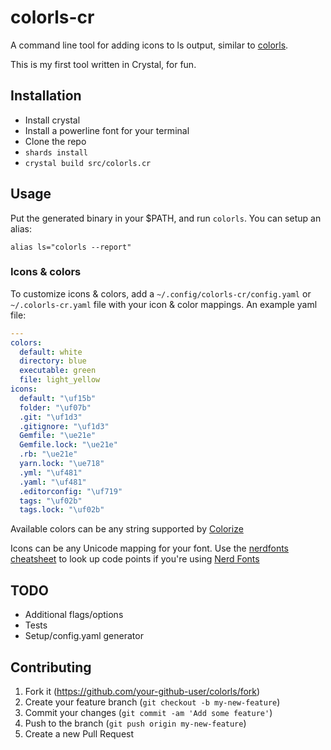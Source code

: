 # colorls-cr

A command line tool for adding icons to ls output, similar to [colorls](https://github.com/athityakumar/colorls).

This is my first tool written in Crystal, for fun.

## Installation

- Install crystal
- Install a powerline font for your terminal
- Clone the repo
- `shards install`
- `crystal build src/colorls.cr`

## Usage

Put the generated binary in your $PATH, and run `colorls`. You can setup an alias:

    alias ls="colorls --report"

### Icons & colors

To customize icons & colors, add a `~/.config/colorls-cr/config.yaml` or
`~/.colorls-cr.yaml` file with your icon & color mappings. An example
yaml file:

```yaml
---
colors:
  default: white
  directory: blue
  executable: green
  file: light_yellow
icons:
  default: "\uf15b"
  folder: "\uf07b"
  .git: "\uf1d3"
  .gitignore: "\uf1d3"
  Gemfile: "\ue21e"
  Gemfile.lock: "\ue21e"
  .rb: "\ue21e"
  yarn.lock: "\ue718"
  .yml: "\uf481"
  .yaml: "\uf481"
  .editorconfig: "\uf719"
  tags: "\uf02b"
  tags.lock: "\uf02b"
```

Available colors can be any string supported by [Colorize](https://crystal-lang.org/api/0.28.0/Colorize.html)

Icons can be any Unicode mapping for your font. Use the [nerdfonts cheatsheet](http://nerdfonts.com/#cheat-sheet) to
look up code points if you're using [Nerd Fonts](https://github.com/ryanoasis/nerd-fonts)

## TODO

- Additional flags/options
- Tests
- Setup/config.yaml generator

## Contributing

1. Fork it (<https://github.com/your-github-user/colorls/fork>)
2. Create your feature branch (`git checkout -b my-new-feature`)
3. Commit your changes (`git commit -am 'Add some feature'`)
4. Push to the branch (`git push origin my-new-feature`)
5. Create a new Pull Request
